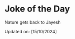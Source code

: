 # Joke of the Day

<!-- #joke -->
Nature gets back to Jayesh

Updated on: [15/10/2024]
<!-- #jokeEnd -->